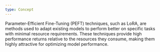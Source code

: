 ```yaml
---
type: Concept
---
```


Parameter-Efficient Fine-Tuning (PEFT) techniques, such as LoRA, are methods used to adapt existing models to perform better on specific tasks with minimal resource requirements. These techniques provide high performance returns relative to the resources they consume, making them highly attractive for optimizing model performance.